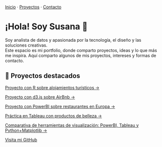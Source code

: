 [Inicio](/) · [Proyectos](/projects) · [Contacto](/contacto)

# ¡Hola! Soy Susana 👋

Soy analista de datos y apasionada por la tecnología, el diseño y las soluciones creativas.  
Este espacio es mi portfolio, donde comparto proyectos, ideas y lo que más me inspira.
Aquí comparto algunos de mis proyectos, intereses y formas de contacto.
## 💼 Proyectos destacados
[Proyecto con R sobre alojamientos turísticos →](/projects/estadistica-descriptiva)

[Proyecto con d3.js sobre AirBnb →](/projects/airbnb-d3)


[Proyecto con PowerBI sobre restaurantes en Europa →](/projects/restaurantes-europa-powerbi)


[Práctica en Tableau con productos de belleza →](/projects/belleza-tableau)


[Comparativa de herramientas de visualización: PowerBI, Tableau y Python+Matplotlib →](/projects/comparativa-herramientas-tfm)



[Visita mi GitHub](https://github.com/susibrg)
